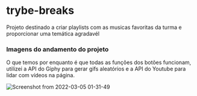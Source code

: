 # trybe-breaks
Projeto destinado a criar playlists com as musicas favoritas da turma e proporcionar uma temática agradavél

### Imagens do andamento do projeto
O que temos por enquanto é que todas as funções dos botões funcionam, utilizei a API do Giphy para gerar gifs aleatórios e a API do Youtube para lidar 
com vídeos na página.


![Screenshot from 2022-03-05 01-31-49](https://user-images.githubusercontent.com/83517505/156868032-a59abdb7-ee7e-4243-82f5-91e040fd77aa.png)
